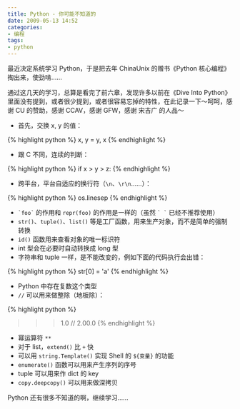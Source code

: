```yaml
---
title: Python - 你可能不知道的
date: 2009-05-13 14:52
categories:
- 编程
tags:
- python
---
```


最近决定系统学习 Python，于是把去年 ChinaUnix 的赠书《Python
核心编程》掏出来，使劲啃……

通过这几天的学习，总算是看完了前六章，发现许多以前在《Dive Into
Python》里面没有提到，或者很少提到，或者很容易忘掉的特性，在此记录一下～呵呵，感谢
CU 的赞助，感谢 CCAV，感谢 GFW，感谢 宋吉广 的人品～

-   首先，交换 x, y 的值：

{% highlight python %}
x, y = y, x
{% endhighlight %}

-   跟 C 不同，连续的判断：

{% highlight python %}
if x > y > z:
{% endhighlight %}

-   跨平台，平台自适应的换行符（`\n`、`\r\n`……）：

{% highlight python %}
os.linesep
{% endhighlight %}

-   `` `foo` `` 的作用和 `repr(foo)` 的作用是一样的（虽然 `` ` ` `` 已经不推荐使用）
-   `str()`、`tuple()`、`list()` 等是工厂函数，用来生产对象，而不是简单的强制转换
-   `id()` 函数用来查看对象的唯一标识符
-   int 型会在必要时自动转换成 long 型
-   字符串和 tuple 一样，是不能改变的，例如下面的代码执行会出错：

{% highlight python %}
str[0] = 'a'
{% endhighlight %}

-   Python 中存在复数这个类型
-   `//` 可以用来做整除（地板除）：

{% highlight python %}
>>>1.0 // 2.00.0
{% endhighlight %}

-   幂运算符 `**`
-   对于 list，`extend()` 比 `+` 快
-   可以用 `string.Template()` 实现 Shell 的 `${变量}` 的功能
-   `enumerate()` 函数可以用来产生序列的序号
-   tuple 可以用来作 dict 的 key
-   `copy.deepcopy()` 可以用来做深拷贝

Python 还有很多不知道的啊，继续学习……

